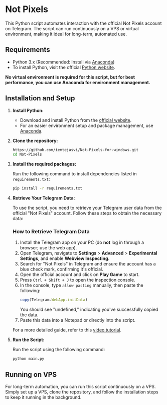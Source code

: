 # Not Pixels

This Python script automates interaction with the official Not Pixels account on Telegram. The script can run continuously on a VPS or virtual environment, making it ideal for long-term, automated use.

## Requirements

- Python 3.x (Recommended: Install via [Anaconda](https://www.anaconda.com/products/individual))
- To install Python, visit the official [Python website](https://www.python.org/downloads/).

**No virtual environment is required for this script, but for best performance, you can use Anaconda for environment management.**

## Installation and Setup

1. **Install Python:**

   - Download and install Python from the [official website](https://www.python.org/downloads/).
   - For an easier environment setup and package management, use [Anaconda](https://www.anaconda.com/products/individual).

2. **Clone the repository:**

   ```bash
   https://github.com/iemtejasvi/Not-Pixels-for-windows.git
   cd Not-Pixels
   ```

3. **Install the required packages:**

   Run the following command to install dependencies listed in `requirements.txt`:

   ```bash
   pip install -r requirements.txt
   ```

4. **Retrieve Your Telegram Data:**

   To use the script, you need to retrieve your Telegram user data from the official "Not Pixels" account. Follow these steps to obtain the necessary data:

   ### How to Retrieve Telegram Data

   1. Install the Telegram app on your PC (do **not** log in through a browser; use the web app).
   2. Open Telegram, navigate to **Settings** > **Advanced** > **Experimental Settings**, and enable **Webview Inspecting**.
   3. Search for "Not Pixels" in Telegram and ensure the account has a blue check mark, confirming it's official.
   4. Open the official account and click on **Play Game** to start.
   5. Press `Ctrl + Shift + J` to open the inspection console.
   6. In the console, type `allow pasting` manually, then paste the following:
      ```javascript
      copy(Telegram.WebApp.initData)
      ```
      You should see "undefined," indicating you've successfully copied the data.
   7. Paste this data into a Notepad or directly into the script.

   For a more detailed guide, refer to this [video tutorial](https://youtu.be/K66LMX513n4?si=aR5o_VMaVnget6t_).

5. **Run the Script:**

   Run the script using the following command:

   ```bash
   python main.py
   ```

## Running on VPS

For long-term automation, you can run this script continuously on a VPS. Simply set up a VPS, clone the repository, and follow the installation steps to keep it running in the background.

